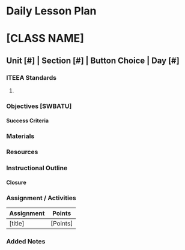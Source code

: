 # Daily Lesson Plan

# [CLASS NAME]

## Unit [#] | Section [#] | Button Choice | Day [#]

### ITEEA Standards
  1.

### Objectives [SWBATU]

#### Success Criteria

### Materials

### Resources

### Instructional Outline

#### Closure

### Assignment / Activities

| Assignment  | Points |
| ------------- | ------------- |
| [title]  | [Points]   |

### Added Notes

